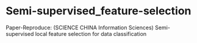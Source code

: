 # Semi-supervised_feature-selection
Paper-Reproduce: (SCIENCE CHINA Information Sciences) Semi-supervised local feature selection for data classification
